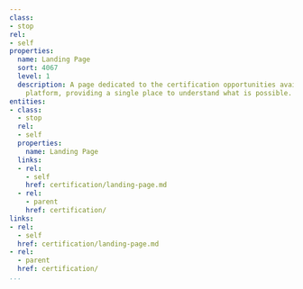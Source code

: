 ```yaml
---
class:
- stop
rel:
- self
properties:
  name: Landing Page
  sort: 4067
  level: 1
  description: A page dedicated to the certification opportunities available via a
    platform, providing a single place to understand what is possible.
entities:
- class:
  - stop
  rel:
  - self
  properties:
    name: Landing Page
  links:
  - rel:
    - self
    href: certification/landing-page.md
  - rel:
    - parent
    href: certification/
links:
- rel:
  - self
  href: certification/landing-page.md
- rel:
  - parent
  href: certification/
...
```

